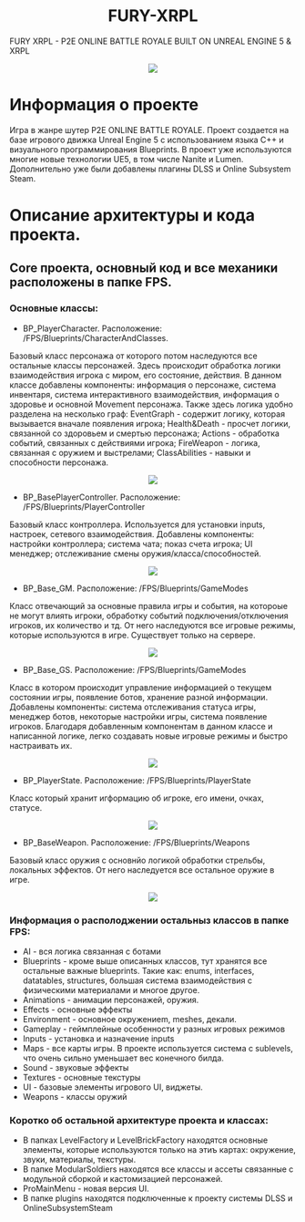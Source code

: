 <h1 align="center">
  FURY-XRPL
</h1>
FURY XRPL - P2E ONLINE BATTLE ROYALE BUILT ON UNREAL ENGINE 5 &amp; XRPL
</p>
<p align="center">
 <img src="https://raw.githubusercontent.com/VO-GAMES/FURY-XRPL/main/Splash.bmp">
  <br />
  </p>

# Информация о проекте
Игра в жанре шутер P2E ONLINE BATTLE ROYALE. Проект создается на базе игрового движка Unreal Engine 5 с использованием языка C++ и визуального программирования Blueprints. В проект уже используются многие новые технологии UE5, в том числе Nanite и Lumen. Дополнительно уже были добавлены плагины DLSS и Online Subsystem Steam.

# Описание архитектуры и кода проекта.
## Core проекта, основный код и все механики расположены в папке FPS.   
### Основные классы:
 - BP_PlayerCharacter. Расположение: /FPS/Blueprints/CharacterAndClasses. 

Базовый класс персонажа от которого потом наследуются все остальные классы персонажей. Здесь происходит обработка логики взаимодействия игрока с миром, его состояние, действия. В данном классе добавлены компоненты: информация о персонаже, система инвентаря, система интерактивного взаимодействия, информация о здоровье и основной Movement персонажа. Также здесь логика удобно разделена на несколько граф: EventGraph - содержит логику, которая вызывается вначале появления игрока; Health&Death - просчет логики, связанной со здоровьем и смертью персонажа; Actions - обработка событий, связанных с действиями игрока; FireWeapon - логика, связанная с оружием и выстрелами; ClassAbilities - навыки и способности персонажа.      
</p>
<p align="center">
 <img src="https://github.com/VO-GAMES/FURY-XRPL/blob/main/Images/Player.png">
  <br />
  </p>
 
 - BP_BasePlayerController. Расположение: /FPS/Blueprints/PlayerController

Базовый класс контроллера. Используется для установки inputs, настроек, сетевого взаимодействия. Добавлены компоненты: настройки контроллера; система чата; показ счета игрока; UI менеджер; отслеживание смены оружия/класса/способностей. 
</p>
<p align="center">
 <img src="https://github.com/VO-GAMES/FURY-XRPL/blob/main/Images/1.png](https://github.com/VO-GAMES/FURY-XRPL/blob/main/Images/PC.png">
  <br />
  </p>
  
 - BP_Base_GM. Расположение: /FPS/Blueprints/GameModes

Класс отвечающий за основные правила игры и события, на котороые не могут влиять игроки, обработку событий подключения/отключения игроков, их количество и тд. От него наследуются все игровые режимы, которые используются в игре. Существует только на сервере.   
</p>
<p align="center">
 <img src="https://github.com/VO-GAMES/FURY-XRPL/blob/main/Images/1.png">
  <br />
  </p>
  
 - BP_Base_GS. Расположение: /FPS/Blueprints/GameModes

Класс в котором происходит управление информацией о текущем состоянии игры, появление ботов, хранение разной информации. Добавлены компоненты: система отслеживания статуса игры, менеджер ботов, некоторые настройки игры, система появление игроков. Благодаря добавленным компонентам в данном классе и написанной логике, легко создавать новые игровые режимы и быстро настраивать их.    
</p>
<p align="center">
 <img src="https://github.com/VO-GAMES/FURY-XRPL/blob/main/Images/1.png">
  <br />
  </p>

  - BP_PlayerState. Расположение: /FPS/Blueprints/PlayerState

Класс который хранит игформацию об игроке, его имени, очках, статусе.
<p align="center">
 <img src="https://github.com/VO-GAMES/FURY-XRPL/blob/main/Images/1.png">
  <br />
  </p>

  - BP_BaseWeapon. Расположение: /FPS/Blueprints/Weapons

Базовый класс оружия с основнйо логикой обработки стрельбы, локальных эффектов. От него наследуется все остальное оружие в игре.
<p align="center">
 <img src="https://github.com/VO-GAMES/FURY-XRPL/blob/main/Images/1.png">
  <br />
  </p>

### Информация о располоджении остальныз классов в папке FPS:
- AI - вся логика связанная с ботами
- Blueprints - кроме выше описанных классов, тут хранятся все остальные важные blueprints. Такие как: enums, interfaces, datatables, structures, большая система взаимодействия с физическими материалами и многое другое.
- Animations - анимации персонажей, оружия.
- Effects - основные эффекты
- Environment - основное окружениеm, meshes, декали.
- Gameplay - геймплейные особенности у разных игровых режимов
- Inputs - установка и назначение inputs
- Maps - все карты игры. В проекте используется система с sublevels, что очень сильно уменьшает вес конечного билда.
- Sound - звуковые эффекты
- Textures - основные текстуры
- UI - базовые элементы игрового UI, виджеты.
- Weapons - классы оружий
### Коротко об остальной архитектуре проекта и классах:
- В папках LevelFactory и LevelBrickFactory находятся основные элементы, которые используются только на этиъ картах: окружение, звуки, материалы, 
текстуры.
- В папке ModularSoldiers находятся все классы и ассеты связанные с модульной сборкой и кастомизацией персонажей.  
- ProMainMenu - новая версия UI.
- В папке plugins находятся подключенные к проекту системы DLSS и OnlineSubsystemSteam 
